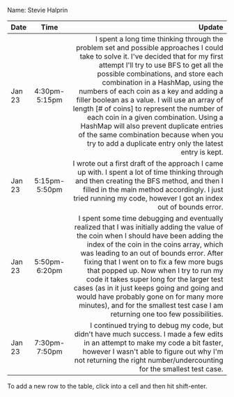 Name: Stevie Halprin

| Date   |     Time      |                                                                                                                                                                                                                                                                                                                                                                                                                                                                                                                                                                                            Update |
|:-------|:-------------:|--------------------------------------------------------------------------------------------------------------------------------------------------------------------------------------------------------------------------------------------------------------------------------------------------------------------------------------------------------------------------------------------------------------------------------------------------------------------------------------------------------------------------------------------------------------------------------------------------:|
| Jan 23 | 4:30pm-5:15pm | I spent a long time thinking through the problem set and possible approaches I could take to solve it. I've decided that for my first attempt I'll try to use BFS to get all the possible combinations, and store each combination in a HashMap, using the numbers of each coin as a key and adding a filler boolean as a value. I will use an array of length [# of coins] to represent the number of each coin in a given combination. Using a HashMap will also prevent duplicate entries of the same combination because when you try to add a duplicate entry only the latest entry is kept. |
| Jan 23 | 5:15pm-5:50pm |                                                                                                                                                                                                                                                                                                                                    I wrote out a first draft of the approach I came up with. I spent a lot of time thinking through and then creating the BFS method, and then I filled in the main method accordingly. I just tried running my code, however I got an index out of bounds error. |
| Jan 23 | 5:50pm-6:20pm |                                                  I spent some time debugging and eventually realized that I was initially adding the value of the coin when I should have been adding the index of the coin in the coins array, which was leading to an out of bounds error. After fixing that I went on to fix a few more bugs that popped up. Now when I try to run my code it takes super long for the larger test cases (as in it just keeps going and going and would have probably gone on for many more minutes), and for the smallest test case I am returning one too few possibilities. |
| Jan 23 | 7:30pm-7:50pm |                                                                                                                                                                                                                                                                                                                                            I continued trying to debug my code, but didn't have much success. I made a few edits in an attempt to make my code a bit faster, however I wasn't able to figure out why I'm not returning the right number/undercounting for the smallest test case. |


To add a new row to the table, click into a cell and then hit shift-enter.
